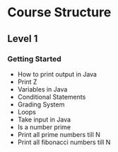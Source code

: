 # Course Structure

## Level 1

### Getting Started

- How to print output in Java
- Print Z
- Variables in Java
- Conditional Statements
- Grading System
- Loops
- Take input in Java
- Is a number prime
- Print all prime numbers till N
- Print all fibonacci numbers till N
